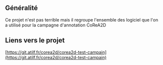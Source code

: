## Généralité
Ce projet n'est pas terrible mais il regroupe l'ensemble des logiciel que l'on a utilisé pour la campagne d'annotation CoReA2D
## Liens vers le projet
[https://git.atilf.fr/corea2d/corea2d-test-campain](https://git.atilf.fr/corea2d/corea2d-test-campain)
